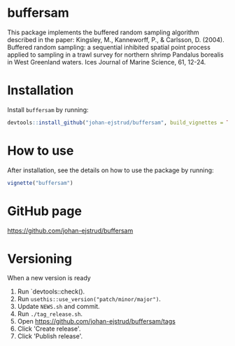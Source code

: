 # buffersam
This package implements the buffered random sampling algorithm described in the paper: Kingsley, M., Kanneworff, P., & Carlsson, D. (2004). Buffered random sampling: a sequential inhibited spatial point process applied to sampling in a trawl survey for northern shrimp Pandalus borealis in West Greenland waters. Ices Journal of Marine Science, 61, 12-24.

# Installation
Install `buffersam` by running:
```r
devtools::install_github("johan-ejstrud/buffersam", build_vignettes = TRUE)
```

# How to use
After installation, see the details on how to use the package by running:
```r
vignette("buffersam")
```

# GitHub page
https://github.com/johan-ejstrud/buffersam

# Versioning
When a new version is ready
1. Run `devtools::check().
1. Run `usethis::use_version("patch/minor/major")`.
1. Update `NEWS.sh` and commit.
1. Run `./tag_release.sh`.
1. Open https://github.com/johan-ejstrud/buffersam/tags
1. Click 'Create release'.
1. Click 'Publish release'.
